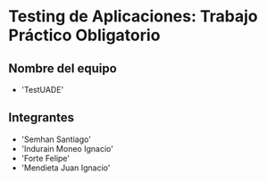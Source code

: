 # Testing de Aplicaciones: Trabajo Práctico Obligatorio
## Nombre del equipo
- 'TestUADE'
## Integrantes
- 'Semhan Santiago'
- 'Indurain Moneo Ignacio'
- 'Forte Felipe'
- 'Mendieta Juan Ignacio'
